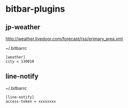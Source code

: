 # bitbar-plugins

## jp-weather

http://weather.livedoor.com/forecast/rss/primary_area.xml

~/.bitbarrc
```
[weather]
city = 130010
```

## line-notify

~/.bitbarrc
```
[line-notify]
access-token = xxxxxxxx
```
